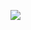 <a href="https://www.notion.so/f6aad20013564195b080ddc97f469e7f?pvs=4" target="_blank"><img src="https://img.shields.io/badge/notion-000000?style=flat-square&logo=Notion&logoColor=white"/></a>
